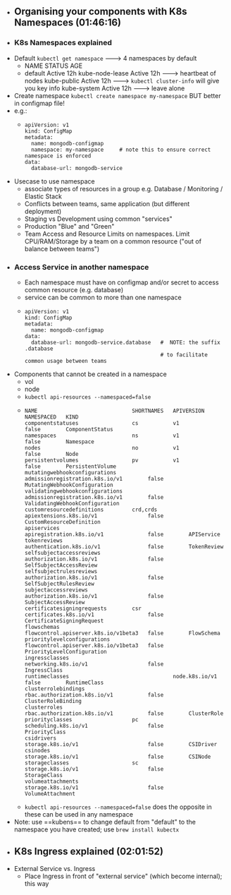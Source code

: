 - ## Organising your components with K8s Namespaces (01:46:16)
- ### K8s Namespaces explained
- Default `kubectl get namespace`  ---> 4 namespaces by default
	- NAME              STATUS     AGE
	- default           Active     12h
	  kube-node-lease   Active     12h  ---> heartbeat of nodes
	  kube-public       Active     12h ---> `kubectl cluster-info` will give you key info
	  kube-system       Active     12h  ---> leave alone
- Create namespace `kubectl create namespace my-namespace`  BUT better in configmap file!
- e.g.:
	- ```
	  apiVersion: v1
	  kind: ConfigMap
	  metadata:
	    name: mongodb-configmap
	    namespace: my-namespace     # note this to ensure correct namespace is enforced
	  data:
	    database-url: mongodb-service
	  ```
- Usecase to use namespace
	- associate types of resources in a group e.g. Database / Monitoring / Elastic Stack
	- Conflicts between teams, same application (but different deployment)
	- Staging vs Development using common "services"
	- Production "Blue" and "Green"
	- Team Access and Resource Limits on namespaces. Limit CPU/RAM/Storage by a team on a common resource ("out of balance between teams")
- ### Access Service in another namespace
	- Each namespace must have on configmap and/or secret to access common resource (e.g. database)
	- service can be common to more than one namespace
	- ```
	  apiVersion: v1
	  kind: ConfigMap
	  metadata:
	    name: mongodb-configmap
	  data: 
	    database-url: mongodb-service.database   #  NOTE: the suffix  .database 
	                                             # to facilitate common usage between teams
	  ```
- Components that cannot be created in a namespace
	- vol
	- node
	- `kubectl api-resources --namespaced=false`
	- ```
	  NAME                              SHORTNAMES   APIVERSION                             NAMESPACED   KIND
	  componentstatuses                 cs           v1                                     false        ComponentStatus
	  namespaces                        ns           v1                                     false        Namespace
	  nodes                             no           v1                                     false        Node
	  persistentvolumes                 pv           v1                                     false        PersistentVolume
	  mutatingwebhookconfigurations                  admissionregistration.k8s.io/v1        false        MutatingWebhookConfiguration
	  validatingwebhookconfigurations                admissionregistration.k8s.io/v1        false        ValidatingWebhookConfiguration
	  customresourcedefinitions         crd,crds     apiextensions.k8s.io/v1                false        CustomResourceDefinition
	  apiservices                                    apiregistration.k8s.io/v1              false        APIService
	  tokenreviews                                   authentication.k8s.io/v1               false        TokenReview
	  selfsubjectaccessreviews                       authorization.k8s.io/v1                false        SelfSubjectAccessReview
	  selfsubjectrulesreviews                        authorization.k8s.io/v1                false        SelfSubjectRulesReview
	  subjectaccessreviews                           authorization.k8s.io/v1                false        SubjectAccessReview
	  certificatesigningrequests        csr          certificates.k8s.io/v1                 false        CertificateSigningRequest
	  flowschemas                                    flowcontrol.apiserver.k8s.io/v1beta3   false        FlowSchema
	  prioritylevelconfigurations                    flowcontrol.apiserver.k8s.io/v1beta3   false        PriorityLevelConfiguration
	  ingressclasses                                 networking.k8s.io/v1                   false        IngressClass
	  runtimeclasses                                 node.k8s.io/v1                         false        RuntimeClass
	  clusterrolebindings                            rbac.authorization.k8s.io/v1           false        ClusterRoleBinding
	  clusterroles                                   rbac.authorization.k8s.io/v1           false        ClusterRole
	  priorityclasses                   pc           scheduling.k8s.io/v1                   false        PriorityClass
	  csidrivers                                     storage.k8s.io/v1                      false        CSIDriver
	  csinodes                                       storage.k8s.io/v1                      false        CSINode
	  storageclasses                    sc           storage.k8s.io/v1                      false        StorageClass
	  volumeattachments                              storage.k8s.io/v1                      false        VolumeAttachment
	  ```
	- `kubectl api-resources --namespaced=false` does the opposite in these can be used in any namespace
- Note: use ==kubens== to change default from "default" to the namespace you have created; use `brew install kubectx`
- ## K8s Ingress explained (02:01:52)
- External Service vs. Ingress
	- Place Ingress in front of "external service" (which become internal); this way